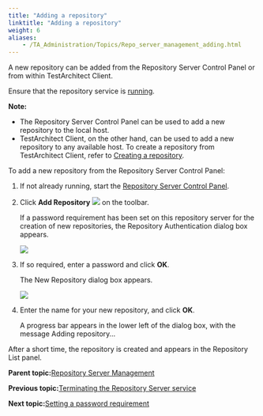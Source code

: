```yaml
--- 
title: "Adding a repository"
linktitle: "Adding a repository"
weight: 6
aliases: 
    - /TA_Administration/Topics/Repo_server_management_adding.html
---
```


A new repository can be added from the Repository Server Control Panel or from within TestArchitect Client.

Ensure that the repository service is [running](Starting_repository_server.html).

**Note:**

-   The Repository Server Control Panel can be used to add a new repository to the local host.
-   TestArchitect Client, on the other hand, can be used to add a new repository to any available host. To create a repository from TestArchitect Client, refer to [Creating a repository](/TA_Help/Topics/Repository_creating.html).

To add a new repository from the Repository Server Control Panel:

1.  If not already running, start the [Repository Server Control Panel](Repo_server_management_launching.html).

2.  Click **Add Repository** ![](/images//Images/btn.RS_add_repo.png) on the toolbar.

    If a password requirement has been set on this repository server for the creation of new repositories, the Repository Authentication dialog box appears.

    ![](/images//Images/admin_RS_dlg_Repo_Authentication.png)

3.  If so required, enter a password and click **OK**.

    The New Repository dialog box appears.

    ![](/images//Images/admin_RS_dlg_New_Repo.png)

4.  Enter the name for your new repository, and click **OK**.

    A progress bar appears in the lower left of the dialog box, with the message Adding repository…


After a short time, the repository is created and appears in the Repository List panel.

**Parent topic:**[Repository Server Management](/TA_Administration/Topics/Repo_server_management.html)

**Previous topic:**[Terminating the Repository Server service](/TA_Administration/Topics/Repo_server_management_terminating.html)

**Next topic:**[Setting a password requirement](/TA_Administration/Topics/Repo_server_management_setting_pw.html)

